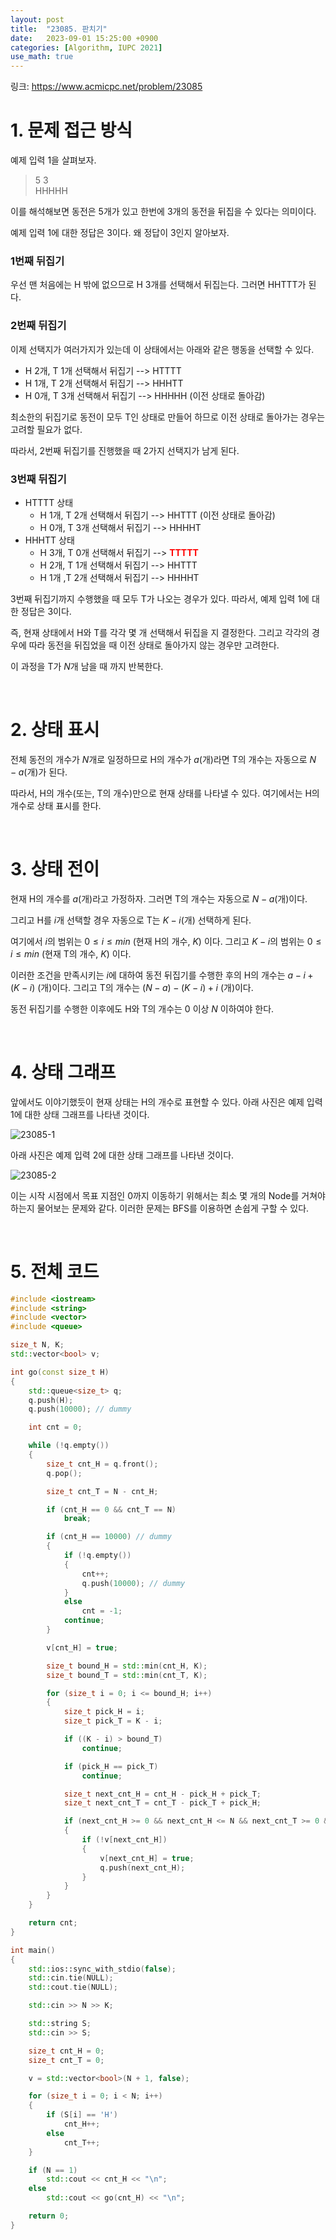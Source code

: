 ```yaml
---
layout: post
title:  "23085. 판치기"
date:   2023-09-01 15:25:00 +0900
categories: [Algorithm, IUPC 2021]
use_math: true
---
```


링크: https://www.acmicpc.net/problem/23085

# 1. 문제 접근 방식

예제 입력 1을 살펴보자.

<blockquote>
5 3 <br/>
HHHHH <br/>
</blockquote>

이를 해석해보면 동전은 5개가 있고 한번에 3개의 동전을 뒤집을 수 있다는 의미이다. 

예제 입력 1에 대한 정답은 3이다. 왜 정답이 3인지 알아보자.

### 1번째 뒤집기
우선 맨 처음에는 H 밖에 없으므로 H 3개를 선택해서 뒤집는다. 그러면 HHTTT가 된다.

### 2번째 뒤집기

이제 선택지가 여러가지가 있는데 이 상태에서는 아래와 같은 행동을 선택할 수 있다.

* H 2개, T 1개 선택해서 뒤집기 --> HTTTT
* H 1개, T 2개 선택해서 뒤집기 --> HHHTT
* H 0개, T 3개 선택해서 뒤집기 --> HHHHH (이전 상태로 돌아감)

최소한의 뒤집기로 동전이 모두 T인 상태로 만들어 하므로 이전 상태로 돌아가는 경우는 고려할 필요가 없다.

따라서, 2번째 뒤집기를 진행했을 때 2가지 선택지가 남게 된다.

### 3번째 뒤집기

* HTTTT 상태
    * H 1개, T 2개 선택해서 뒤집기 --> HHTTT (이전 상태로 돌아감)
    * H 0개, T 3개 선택해서 뒤집기 --> HHHHT
* HHHTT 상태
    * H 3개, T 0개 선택해서 뒤집기 --> <span style="color: red">**TTTTT**</span>
    * H 2개, T 1개 선택해서 뒤집기 --> HHTTT
    * H 1개 ,T 2개 선택해서 뒤집기 --> HHHHT

3번째 뒤집기까지 수행했을 때 모두 T가 나오는 경우가 있다. 따라서, 예제 입력 1에 대한 정답은 3이다.

즉, 현재 상태에서 H와 T를 각각 몇 개 선택해서 뒤집을 지 결정한다. 그리고 각각의 경우에 따라 동전을 뒤집었을 때 이전 상태로 돌아가지 않는 경우만 고려한다. 

이 과정을 T가 $N$개 남을 때 까지 반복한다.

<br/>

# 2. 상태 표시

전체 동전의 개수가 $N$개로 일정하므로 H의 개수가 $a$(개)라면 T의 개수는 자동으로 $N - a$(개)가 된다.

따라서, H의 개수(또는, T의 개수)만으로 현재 상태를 나타낼 수 있다. 여기에서는 H의 개수로 상태 표시를 한다.

<br/>

# 3. 상태 전이

현재 H의 개수를 $a$(개)라고 가정하자. 그러면 T의 개수는 자동으로 $N - a$(개)이다.

그리고 H를 $i$개 선택할 경우 자동으로 T는 $K - i$(개) 선택하게 된다.

여기에서 $i$의 범위는 $0 \leq i \leq min$ $($현재 H의 개수, $K)$ 이다. 그리고 $K - i$의 범위는 $0 \leq i \leq min$ $($현재 T의 개수, $K)$ 이다.

이러한 조건을 만족시키는 $i$에 대하여 동전 뒤집기를 수행한 후의 H의 개수는 $a - i + (K - i)$ (개)이다. 그리고 T의 개수는 $(N - a) -(K - i) + i$ (개)이다. 

동전 뒤집기를 수행한 이후에도 H와 T의 개수는 $0$ 이상 $N$ 이하여야 한다. 

<br/>

# 4. 상태 그래프

앞에서도 이야기했듯이 현재 상태는 H의 개수로 표현할 수 있다. 아래 사진은 예제 입력 1에 대한 상태 그래프를 나타낸 것이다.

![23085-1](https://github.com/lspc678/lspc678.github.io/assets/79794123/05d0c569-a87e-4d5f-b693-8c4d6af3f1a9)

아래 사진은 예제 입력 2에 대한 상태 그래프를 나타낸 것이다.

![23085-2](https://github.com/lspc678/lspc678.github.io/assets/79794123/99c2cea5-7c0f-4aea-9074-08496d1cf6cb)

이는 시작 시점에서 목표 지점인 0까지 이동하기 위해서는 최소 몇 개의 Node를 거쳐야 하는지 물어보는 문제와 같다. 이러한 문제는 BFS를 이용하면 손쉽게 구할 수 있다.

<br/>

# 5. 전체 코드
```cpp
#include <iostream>
#include <string>
#include <vector>
#include <queue>

size_t N, K;
std::vector<bool> v;

int go(const size_t H)
{
	std::queue<size_t> q;
	q.push(H);
	q.push(10000); // dummy

	int cnt = 0;

	while (!q.empty())
	{
		size_t cnt_H = q.front();
		q.pop();

		size_t cnt_T = N - cnt_H;

		if (cnt_H == 0 && cnt_T == N)
			break;

		if (cnt_H == 10000) // dummy
		{
			if (!q.empty())
			{
				cnt++;
				q.push(10000); // dummy
			}
			else
				cnt = -1;
			continue;
		}

		v[cnt_H] = true;

		size_t bound_H = std::min(cnt_H, K);
		size_t bound_T = std::min(cnt_T, K);

		for (size_t i = 0; i <= bound_H; i++)
		{
			size_t pick_H = i;
			size_t pick_T = K - i;

			if ((K - i) > bound_T)
				continue;

			if (pick_H == pick_T)
				continue;

			size_t next_cnt_H = cnt_H - pick_H + pick_T;
			size_t next_cnt_T = cnt_T - pick_T + pick_H;

			if (next_cnt_H >= 0 && next_cnt_H <= N && next_cnt_T >= 0 && next_cnt_T <= N)
			{
				if (!v[next_cnt_H])
				{
					v[next_cnt_H] = true;
					q.push(next_cnt_H);
				}
			}
		}
	}

	return cnt;
}

int main()
{
	std::ios::sync_with_stdio(false);
	std::cin.tie(NULL);
	std::cout.tie(NULL);

	std::cin >> N >> K;

	std::string S;
	std::cin >> S;

	size_t cnt_H = 0;
	size_t cnt_T = 0;

	v = std::vector<bool>(N + 1, false);

	for (size_t i = 0; i < N; i++)
	{
		if (S[i] == 'H')
			cnt_H++;
		else
			cnt_T++;
	}

	if (N == 1)
		std::cout << cnt_H << "\n";
	else
		std::cout << go(cnt_H) << "\n";

	return 0;
}
```